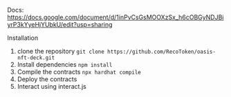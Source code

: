 Docs: https://docs.google.com/document/d/1inPvCsGsMOOXzSx_h6cOBGyNDJBiyrP3kYyeHjYUbkU/edit?usp=sharing


Installation

1. clone the repository
   `git clone https://github.com/RecoToken/oasis-nft-deck.git`
2. Install dependencies `npm install`
3. Compile the contracts `npx hardhat compile`
4. Deploy the contracts
5. Interact using interact.js
